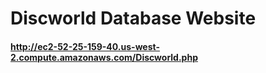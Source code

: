 # Discworld Database Website

#### http://ec2-52-25-159-40.us-west-2.compute.amazonaws.com/Discworld.php
